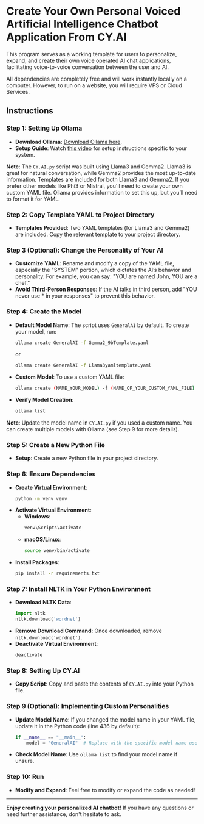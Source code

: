 # Create Your Own Personal Voiced Artificial Intelligence Chatbot Application From CY.AI

This program serves as a working template for users to personalize, expand, and create their own voice operated AI chat applications, facilitating voice-to-voice conversation between the user and AI.

All dependencies are completely free and will work instantly locally on a computer. However, to run on a website, you will require VPS or Cloud Services.

## Instructions

### Step 1: Setting Up Ollama

- **Download Ollama**: [Download Ollama here](https://ollama.com/).
- **Setup Guide**: Watch [this video](https://www.youtube.com/watch?v=oI7VoTM9NKQ) for setup instructions specific to your system.

**Note**: The `CY.AI.py` script was built using Llama3 and Gemma2. Llama3 is great for natural conversation, while Gemma2 provides the most up-to-date information. Templates are included for both Llama3 and Gemma2. If you prefer other models like Phi3 or Mistral, you'll need to create your own custom YAML file. Ollama provides information to set this up, but you’ll need to format it for YAML.

### Step 2: Copy Template YAML to Project Directory

- **Templates Provided**: Two YAML templates (for Llama3 and Gemma2) are included. Copy the relevant template to your project directory.

### Step 3 (Optional): Change the Personality of Your AI

- **Customize YAML**: Rename and modify a copy of the YAML file, especially the "SYSTEM" portion, which dictates the AI’s behavior and personality. For example, you can say: "YOU are named John, YOU are a chef."
- **Avoid Third-Person Responses**: If the AI talks in third person, add "YOU never use * in your responses" to prevent this behavior.

### Step 4: Create the Model

- **Default Model Name**: The script uses `GeneralAI` by default. To create your model, run:
    ```bash
    ollama create GeneralAI -f Gemma2_9bTemplate.yaml
    ```
    or
    ```bash
    ollama create GeneralAI -f Llama3yamltemplate.yaml
    ```
- **Custom Model**: To use a custom YAML file:
    ```bash
    ollama create (NAME_YOUR_MODEL) -f (NAME_OF_YOUR_CUSTOM_YAML_FILE)
    ```
- **Verify Model Creation**:
    ```bash
    ollama list
    ```

**Note**: Update the model name in `CY.AI.py` if you used a custom name. You can create multiple models with Ollama (see Step 9 for more details).

### Step 5: Create a New Python File

- **Setup**: Create a new Python file in your project directory.

### Step 6: Ensure Dependencies

- **Create Virtual Environment**:
    ```bash
    python -m venv venv
    ```
- **Activate Virtual Environment**:
    - **Windows**:
        ```bash
        venv\Scripts\activate
        ```
    - **macOS/Linux**:
        ```bash
        source venv/bin/activate
        ```
- **Install Packages**:
    ```bash
    pip install -r requirements.txt
    ```

### Step 7: Install NLTK in Your Python Environment

- **Download NLTK Data**:
    ```python
    import nltk
    nltk.download('wordnet')
    ```
- **Remove Download Command**: Once downloaded, remove `nltk.download('wordnet')`.
- **Deactivate Virtual Environment**:
    ```bash
    deactivate
    ```

### Step 8: Setting Up CY.AI

- **Copy Script**: Copy and paste the contents of `CY.AI.py` into your Python file.

### Step 9 (Optional): Implementing Custom Personalities

- **Update Model Name**: If you changed the model name in your YAML file, update it in the Python code (line 436 by default):
    ```python
    if __name__ == "__main__":
        model = "GeneralAI"  # Replace with the specific model name used.
    ```
- **Check Model Name**: Use `ollama list` to find your model name if unsure.

### Step 10: Run

- **Modify and Expand**: Feel free to modify or expand the code as needed!

---

**Enjoy creating your personalized AI chatbot!** If you have any questions or need further assistance, don't hesitate to ask.
